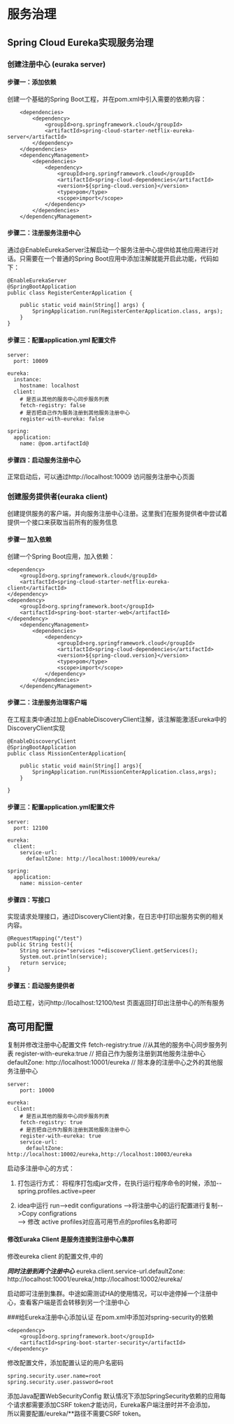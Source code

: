 # 服务治理
## Spring Cloud Eureka实现服务治理
### 创建注册中心 (euraka server)
#### 步骤一：添加依赖
创建一个基础的Spring Boot工程，并在pom.xml中引入需要的依赖内容：
``````
    <dependencies>
        <dependency>
            <groupId>org.springframework.cloud</groupId>
            <artifactId>spring-cloud-starter-netflix-eureka-server</artifactId>
        </dependency>
    </dependencies>
    <dependencyManagement>
        <dependencies>
            <dependency>
                <groupId>org.springframework.cloud</groupId>
                <artifactId>spring-cloud-dependencies</artifactId>
                <version>${spring-cloud.version}</version>
                <type>pom</type>
                <scope>import</scope>
            </dependency>
        </dependencies>
    </dependencyManagement>
``````
#### 步骤二：注册服务注册中心
通过@EnableEurekaServer注解启动一个服务注册中心提供给其他应用进行对话。只需要在一个普通的Spring Boot应用中添加注解就能开启此功能，代码如下：
``````
@EnableEurekaServer
@SpringBootApplication
public class RegisterCenterApplication {

    public static void main(String[] args) {
        SpringApplication.run(RegisterCenterApplication.class, args);
    }
}
``````
#### 步骤三：配置application.yml 配置文件

``````
server:
  port: 10009

eureka:
  instance:
    hostname: localhost
  client:
    # 是否从其他的服务中心同步服务列表
    fetch-registry: false
    # 是否把自己作为服务注册到其他服务注册中心
    register-with-eureka: false

spring:
  application:
    name: @pom.artifactId@

``````
#### 步骤四：启动服务注册中心 

正常启动后，可以通过http://localhost:10009 访问服务注册中心页面

### 创建服务提供者(euraka client)
创建提供服务的客户端，并向服务注册中心注册。这里我们在服务提供者中尝试着提供一个接口来获取当前所有的服务信息        
#### 步骤一  加入依赖
创建一个Spring Boot应用，加入依赖：
```
<dependency>
    <groupId>org.springframework.cloud</groupId>
    <artifactId>spring-cloud-starter-netflix-eureka-client</artifactId>
</dependency>
<dependency>
    <groupId>org.springframework.boot</groupId>
    <artifactId>spring-boot-starter-web</artifactId>
</dependency>
    <dependencyManagement>
        <dependencies>
            <dependency>
                <groupId>org.springframework.cloud</groupId>
                <artifactId>spring-cloud-dependencies</artifactId>
                <version>${spring-cloud.version}</version>
                <type>pom</type>
                <scope>import</scope>
            </dependency>
        </dependencies>
    </dependencyManagement>
```
#### 步骤二：注册服务治理客户端
在工程主类中通过加上@EnableDiscoveryClient注解，该注解能激活Eureka中的DiscoveryClient实现
````
@EnableDiscoveryClient
@SpringBootApplication
public class MissionCenterApplication{

    public static void main(String[] args){
        SpringApplication.run(MissionCenterApplication.class,args);
    }

}
````
#### 步骤三：配置application.yml配置文件
````
server:
  port: 12100

eureka:
  client:
    service-url:
      defaultZone: http://localhost:10009/eureka/

spring:
  application:
    name: mission-center
````
#### 步骤四：写接口
实现请求处理接口，通过DiscoveryClient对象，在日志中打印出服务实例的相关内容。
````
@RequestMapping("/test")
public String test(){
    String service="services "+discoveryClient.getServices();
    System.out.println(service);
    return service;
}
````
#### 步骤五：启动服务提供者
启动工程，访问http://localhost:12100/test
页面返回打印出注册中心的所有服务

## 高可用配置
复制并修改注册中心配置文件 
fetch-registry:true  //从其他的服务中心同步服务列表
register-with-eureka:true // 把自己作为服务注册到其他服务注册中心
defaultZone: http://localhost:10001/eureka   // 除本身的注册中心之外的其他服务注册中心

```
server: 
    port: 10000

eureka:
  client:
    # 是否从其他的服务中心同步服务列表
    fetch-registry: true
    # 是否把自己作为服务注册到其他服务注册中心
    register-with-eureka: true
    service-url:
      defaultZone: http://localhost:10002/eureka,http://localhost:10003/eureka
```
启动多注册中心的方式： 
 
1. 打包运行方式：
将程序打包成jar文件，在执行运行程序命令的时候，添加--spring.profiles.active=peer

2. idea中运行
run-->edit configurations -->将注册中心的运行配置进行复制-->Copy configrations   
--> 修改 active profiles对应高可用节点的profiles名称即可

#### 修改Euraka Client 是服务连接到注册中心集群
修改eureka client 的配置文件,中的

***同时注册到两个注册中心***
eureka.client.service-url.defaultZone: http://localhost:10001/eureka/,http://localhost:10002/eureka/

启动即可注册到集群。中途如需测试HA的使用情况，可以中途停掉一个注册中心，查看客户端是否会转移到另一个注册中心

###给Eureka注册中心添加认证
在pom.xml中添加对spring-security的依赖
```
<dependency>
    <groupId>org.springframework.boot</groupId>
    <artifactId>spring-boot-starter-security</artifactId>
</dependency>
```
修改配置文件，添加配置认证的用户名密码
```
spring.security.user.name=root
spring.security.user.password=root
```

添加Java配置WebSecurityConfig
默认情况下添加SpringSecurity依赖的应用每个请求都需要添加CSRF token才能访问，Eureka客户端注册时并不会添加，   
所以需要配置/eureka/**路径不需要CSRF token。



    
   
    
    


